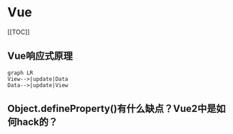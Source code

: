 # Vue

[[TOC]]

## Vue响应式原理

```mermaid
graph LR
View-->|update|Data
Data-->|update|View
```

## Object.defineProperty()有什么缺点？Vue2中是如何hack的？


